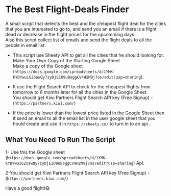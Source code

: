 # The Best Flight-Deals Finder

A small script that detects the best and the cheapest flight deal for the cities that you are interested to go to, and send you an email if there is a flight dead or decrease in the flight prices for the upcomming days.<br>
Also this script collect list of emails and send the flight deals to all the people in email list.


- This script use Sheety API to get all the cities that he should looking for. 
Make Your Own Copy of the Starting Google Sheet<br>
Make a copy of the Google sheet (``https://docs.google.com/spreadsheets/d/1YMK-kYDYwuiGZoawQy7zyDjEIU9u8oggCV4H2M9j7os/edit?usp=sharing``).


- It use the Flight Search API to check for the cheapest flights from tomorrow to 6 months later for all the cities in the Google Sheet.<br>
You should get Kiwi Partners Flight Search API key (Free Signup) - (``https://partners.kiwi.com/``)


- If the price is lower than the lowest price listed in the Google Sheet then it send an email to all the email list in the user google sheet that you hould create and use it in ``https://sheety.co/`` to turn in to an api .

## What You Need To Run The Script

1- Use this  the Google sheet (``https://docs.google.com/spreadsheets/d/1YMK-kYDYwuiGZoawQy7zyDjEIU9u8oggCV4H2M9j7os/edit?usp=sharing``) Api.


2-You should get Kiwi Partners Flight Search API key (Free Signup) - (``https://partners.kiwi.com/``)




Have a good flight!😃

